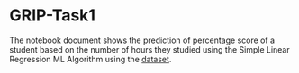 # GRIP-Task1
The notebook document shows the prediction of percentage score of a student based on the number of hours they studied using the Simple Linear Regression ML Algorithm using the [dataset](https://raw.githubusercontent.com/AdiPersonalWorks/Random/master/student_scores%20-%20student_scores.csv.).

